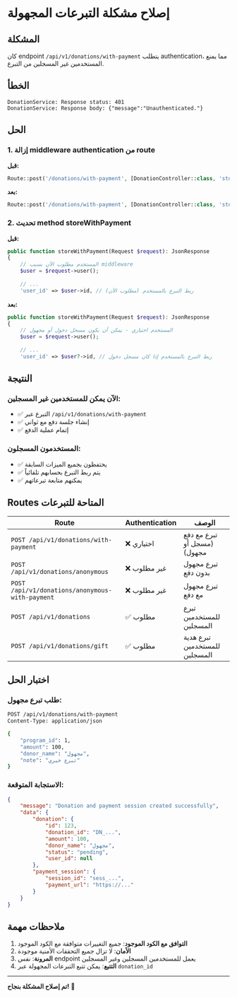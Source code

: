 # إصلاح مشكلة التبرعات المجهولة

## المشكلة
كان endpoint `/api/v1/donations/with-payment` يتطلب authentication، مما يمنع المستخدمين غير المسجلين من التبرع.

## الخطأ
```
DonationService: Response status: 401
DonationService: Response body: {"message":"Unauthenticated."}
```

## الحل

### 1. إزالة middleware authentication من route
**قبل:**
```php
Route::post('/donations/with-payment', [DonationController::class, 'storeWithPayment'])->middleware('auth:sanctum');
```

**بعد:**
```php
Route::post('/donations/with-payment', [DonationController::class, 'storeWithPayment']); // للتبرعات مع دفع (مسجل أو مجهول)
```

### 2. تحديث method storeWithPayment
**قبل:**
```php
public function storeWithPayment(Request $request): JsonResponse
{
    // المستخدم مطلوب الآن بسبب middleware
    $user = $request->user();
    
    // ...
    'user_id' => $user->id, // ربط التبرع بالمستخدم (مطلوب الآن)
```

**بعد:**
```php
public function storeWithPayment(Request $request): JsonResponse
{
    // المستخدم اختياري - يمكن أن يكون مسجل دخول أو مجهول
    $user = $request->user();
    
    // ...
    'user_id' => $user?->id, // ربط التبرع بالمستخدم إذا كان مسجل دخول
```

## النتيجة

### الآن يمكن للمستخدمين غير المسجلين:
- ✅ التبرع عبر `/api/v1/donations/with-payment`
- ✅ إنشاء جلسة دفع مع ثواني
- ✅ إتمام عملية الدفع

### المستخدمون المسجلون:
- ✅ يحتفظون بجميع الميزات السابقة
- ✅ يتم ربط التبرع بحسابهم تلقائياً
- ✅ يمكنهم متابعة تبرعاتهم

## Routes المتاحة للتبرعات

| Route | Authentication | الوصف |
|-------|---------------|--------|
| `POST /api/v1/donations/with-payment` | ❌ اختياري | تبرع مع دفع (مسجل أو مجهول) |
| `POST /api/v1/donations/anonymous` | ❌ غير مطلوب | تبرع مجهول بدون دفع |
| `POST /api/v1/donations/anonymous-with-payment` | ❌ غير مطلوب | تبرع مجهول مع دفع |
| `POST /api/v1/donations` | ✅ مطلوب | تبرع للمستخدمين المسجلين |
| `POST /api/v1/donations/gift` | ✅ مطلوب | تبرع هدية للمستخدمين المسجلين |

## اختبار الحل

### طلب تبرع مجهول:
```bash
POST /api/v1/donations/with-payment
Content-Type: application/json

{
    "program_id": 1,
    "amount": 100,
    "donor_name": "مجهول",
    "note": "تبرع خيري"
}
```

### الاستجابة المتوقعة:
```json
{
    "message": "Donation and payment session created successfully",
    "data": {
        "donation": {
            "id": 123,
            "donation_id": "DN_...",
            "amount": 100,
            "donor_name": "مجهول",
            "status": "pending",
            "user_id": null
        },
        "payment_session": {
            "session_id": "sess_...",
            "payment_url": "https://..."
        }
    }
}
```

## ملاحظات مهمة

1. **التوافق مع الكود الموجود**: جميع التغييرات متوافقة مع الكود الموجود
2. **الأمان**: لا تزال جميع التحققات الأمنية موجودة
3. **المرونة**: نفس endpoint يعمل للمستخدمين المسجلين وغير المسجلين
4. **التتبع**: يمكن تتبع التبرعات المجهولة عبر `donation_id`

---

**تم إصلاح المشكلة بنجاح!** 🎉
